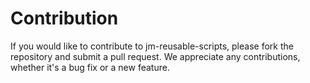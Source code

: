 # Contribution

If you would like to contribute to jm-reusable-scripts, please fork the repository and submit a pull request. We appreciate any contributions, whether it's a bug fix or a new feature.
